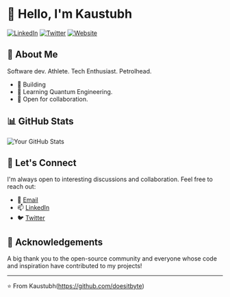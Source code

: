 # 👋 Hello, I'm Kaustubh

[![LinkedIn](https://img.shields.io/badge/-LinkedIn-blue?style=flat&logo=LinkedIn&logoColor=white)](https://www.linkedin.com/in/kaustubh-s/)
[![Twitter](https://img.shields.io/badge/-Twitter-1DA1F2?style=flat&logo=Twitter&logoColor=white)](https://twitter.com/doesitbyte)
[![Website](https://img.shields.io/badge/-Portfolio-yellow?style=flat&logo=Google-Chrome&logoColor=white)](https://doesitbyte.vercel.app/)

## 🚀 About Me

Software dev. Athlete. Tech Enthusiast. Petrolhead.

- 💼 Building 
- 🌱 Learning Quantum Engineering.
- 👯 Open for collaboration.

## 📊 GitHub Stats

![Your GitHub Stats](https://github-readme-stats.vercel.app/api?username=doesitbyte&show_icons=true&hide=prs&count_private=true&theme=radical)

## 🤝 Let's Connect

I'm always open to interesting discussions and collaboration. Feel free to reach out:

- 💬 [Email](mailto:kaustubhsharma.dev@gmail.com)
- 📫 [LinkedIn](https://www.linkedin.com/in/kaustubh-s/)
- 🐦 [Twitter](https://twitter.com/doesitbyte)

## 🙏 Acknowledgements

A big thank you to the open-source community and everyone whose code and inspiration have contributed to my projects!

---

⭐️ From Kaustubh(https://github.com/doesitbyte)
